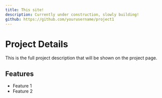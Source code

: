 ```yaml
---
title: This site!
description: Currently under construction, slowly building!
github: https://github.com/yourusername/project1
---
```


# Project Details

This is the full project description that will be shown on the project page.

## Features

- Feature 1
- Feature 2
